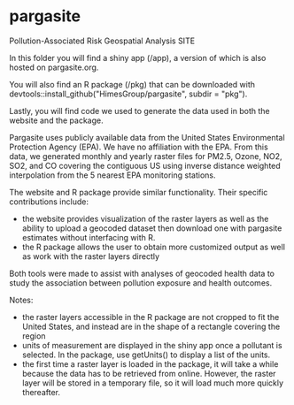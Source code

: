# pargasite
Pollution-Associated Risk Geospatial Analysis SITE

In this folder you will find a shiny app (/app), a version of which is also hosted on pargasite.org. 

You will also find an R package (/pkg) that can be downloaded with devtools::install_github("HimesGroup/pargasite", subdir = "pkg").

Lastly, you will find code we used to generate the data used in both the website and the package.

Pargasite uses publicly available data from the United States Environmental Protection Agency (EPA). We have no affiliation with the EPA. 
From this data, we generated monthly and yearly raster files for PM2.5, Ozone, NO2, SO2, and CO covering the contiguous US 
using inverse distance weighted interpolation from the 5 nearest EPA monitoring stations.

The website and R package provide similar functionality. Their specific contributions include:
- the website provides visualization of the raster layers as well as the ability to upload a geocoded dataset then download one with pargasite estimates without interfacing with R.  
- the R package allows the user to obtain more customized output as well as work with the raster layers directly 

Both tools were made to assist with analyses of geocoded health data to study the association between pollution exposure and health outcomes.

Notes:
- the raster layers accessible in the R package are not cropped to fit the United States, and instead are in the shape of a rectangle covering the region
- units of measurement are displayed in the shiny app once a pollutant is selected. In the package, use getUnits() to display a list of the units.
- the first time a raster layer is loaded in the package, it will take a while because the data has to be retrieved from online. However, the raster layer will be stored in a temporary file, so it will load much more quickly thereafter.

